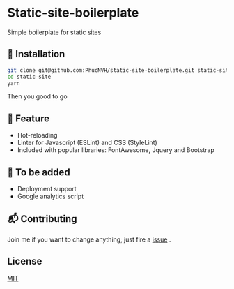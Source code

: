 # Static-site-boilerplate

Simple boilerplate for static sites

## 🔧 Installation

```bash
git clone git@github.com:PhucNVH/static-site-boilerplate.git static-site
cd static-site
yarn
```

Then you good to go

## 🚀 Feature

- Hot-reloading
- Linter for Javascript (ESLint) and CSS (StyleLint)
- Included with popular libraries: FontAwesome, Jquery and Bootstrap

## 💼 To be added

- Deployment support
- Google analytics script

## 📬 Contributing

Join me if you want to change anything, just fire a [issue](https://github.com/PhucNVH/static-site-boilerplate/issues) .

## License

[MIT](https://choosealicense.com/licenses/mit/)
